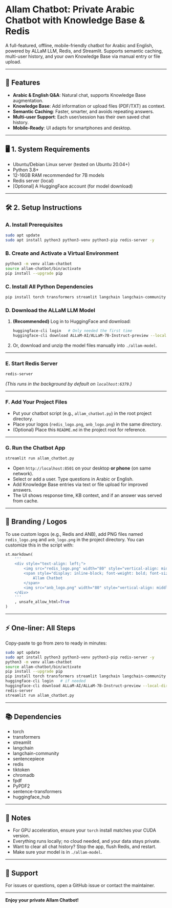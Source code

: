 # Allam Chatbot: Private Arabic Chatbot with Knowledge Base & Redis

A full-featured, offline, mobile-friendly chatbot for Arabic and English, powered by ALLaM LLM, Redis, and Streamlit.
Supports semantic caching, multi-user history, and your own Knowledge Base via manual entry or file upload.

---

## 🚀 Features

* **Arabic & English Q\&A**: Natural chat, supports Knowledge Base augmentation.
* **Knowledge Base**: Add information or upload files (PDF/TXT) as context.
* **Semantic Caching**: Faster, smarter, and avoids repeating answers.
* **Multi-user Support**: Each user/session has their own saved chat history.
* **Mobile-Ready**: UI adapts for smartphones and desktop.


---

## 🖥️ 1. System Requirements

* Ubuntu/Debian Linux server (tested on Ubuntu 20.04+)
* Python 3.8+
* 12-16GB RAM recommended for 7B models
* Redis server (local)
* \[Optional] A HuggingFace account (for model download)

---

## 🛠️ 2. Setup Instructions

### **A. Install Prerequisites**

```bash
sudo apt update
sudo apt install python3 python3-venv python3-pip redis-server -y
```

### **B. Create and Activate a Virtual Environment**

```bash
python3 -m venv allam-chatbot
source allam-chatbot/bin/activate
pip install --upgrade pip
```

### **C. Install All Python Dependencies**

```bash
pip install torch transformers streamlit langchain langchain-community sentencepiece redis tiktoken chromadb fpdf PyPDF2 sentence-transformers huggingface_hub
```

### **D. Download the ALLaM LLM Model**

1. **(Recommended)** Log in to HuggingFace and download:

   ```bash
   huggingface-cli login   # Only needed the first time
   huggingface-cli download ALLaM-AI/ALLaM-7B-Instruct-preview --local-dir allam-model --local-dir-use-symlinks False
   ```

2. Or, download and unzip the model files manually into `./allam-model`.

---

### **E. Start Redis Server**

```bash
redis-server
```

*(This runs in the background by default on `localhost:6379`.)*

---

### **F. Add Your Project Files**

* Put your chatbot script (e.g., `allam_chatbot.py`) in the root project directory.
* Place your logos (`redis_logo.png`, `anb_logo.png`) in the same directory.
* (Optional) Place this `README.md` in the project root for reference.

---

### **G. Run the Chatbot App**

```bash
streamlit run allam_chatbot.py
```

* Open `http://localhost:8501` on your desktop **or phone** (on same network).
* Select or add a user. Type questions in Arabic or English.
* Add Knowledge Base entries via text or file upload for improved answers.
* The UI shows response time, KB context, and if an answer was served from cache.

---

## 🎨 Branding / Logos

To use custom logos (e.g., Redis and ANB), add PNG files named `redis_logo.png` and `anb_logo.png` in the project directory.
You can customize this in the script with:

```python
st.markdown(
    '''
    <div style="text-align: left;">
        <img src="redis_logo.png" width="80" style="vertical-align: middle;"/>
        <span style="display: inline-block; font-weight: bold; font-size: 22px; vertical-align: middle; margin: 0 15px;">
            Allam Chatbot
        </span>
        <img src="anb_logo.png" width="80" style="vertical-align: middle;"/>
    </div>
    '''
    , unsafe_allow_html=True
)
```

---

## ⚡ **One-liner: All Steps**

Copy-paste to go from zero to ready in minutes:

```bash
sudo apt update
sudo apt install python3 python3-venv python3-pip redis-server -y
python3 -m venv allam-chatbot
source allam-chatbot/bin/activate
pip install --upgrade pip
pip install torch transformers streamlit langchain langchain-community sentencepiece redis tiktoken chromadb fpdf PyPDF2 sentence-transformers huggingface_hub
huggingface-cli login   # if needed
huggingface-cli download ALLaM-AI/ALLaM-7B-Instruct-preview --local-dir allam-model --local-dir-use-symlinks False
redis-server
streamlit run allam_chatbot.py
```

---

## 📚 **Dependencies**

* torch
* transformers
* streamlit
* langchain
* langchain-community
* sentencepiece
* redis
* tiktoken
* chromadb
* fpdf
* PyPDF2
* sentence-transformers
* huggingface\_hub

---

## 📝 **Notes**

* For GPU acceleration, ensure your `torch` install matches your CUDA version.
* Everything runs locally; no cloud needed, and your data stays private.
* Want to clear all chat history? Stop the app, flush Redis, and restart.
* Make sure your model is in `./allam-model`.

---

## 💬 **Support**

For issues or questions, open a GitHub issue or contact the maintainer.

---

**Enjoy your private Allam Chatbot!**
